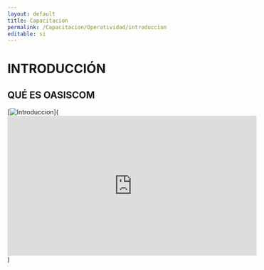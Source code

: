 ```yaml
---
layout: default
title: Capacitacion
permalink: /Capacitacion/Operatividad/introduccion
editable: si
---
```


# INTRODUCCIÓN


## QUÉ ES OASISCOM


[![Introduccion](https://oasiserp-my.sharepoint.com/personal/martha_velasquez_oasiscom_com/_layouts/15/guestaccess.aspx?docid=11157b68876d44dcfa3cdfa95935b885a&authkey=AXvDf9bd705eFTWOQco8xm8)](<iframe width="560" height="315" src="https://www.youtube.com/embed/6N54sEkVAWs" frameborder="0" allowfullscreen></iframe>)
